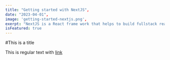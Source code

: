 ```yaml
---
title: "Getting started with NextJS",
date: "2023-04-01",
image: 'getting-started-nextjs.png',
exerpt: "NextJS is a React frame work that helps to build fullstack react with SSR",
isFeatured: true
---
```


#This is a title

This is regular text with [link](https://www.google.com)
